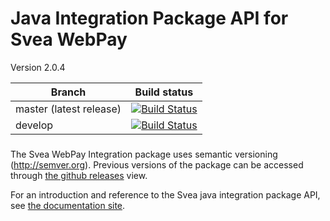 # Java Integration Package API for Svea WebPay

Version 2.0.4

| Branch                            | Build status                               |
|---------------------------------- |------------------------------------------- |
| master (latest release)           | [![Build Status](https://travis-ci.org/sveawebpay/java-integration.png?branch=master)](https://travis-ci.org/sveawebpay/java-integration) |
| develop                           | [![Build Status](https://travis-ci.org/sveawebpay/java-integration.png?branch=develop)](https://travis-ci.org/sveawebpay/java-integration) |

###
The Svea WebPay Integration package uses semantic versioning (http://semver.org). Previous versions of the package can be accessed through <a href="http://github.com/sveawebpay/java-integration/releases" target="_blank">the github releases</a> view.

For an introduction and reference to the Svea java integration package API, see <a href="http://sveawebpay.github.io/java-integration/" target="_blank">the documentation site</a>.

